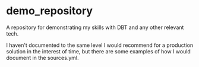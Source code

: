 # demo_repository
A repository for demonstrating my skills with DBT and any other relevant tech.

I haven't documented to the same level I would recommend for a production solution in the interest of time, but there are some examples of how I would document in the sources.yml.